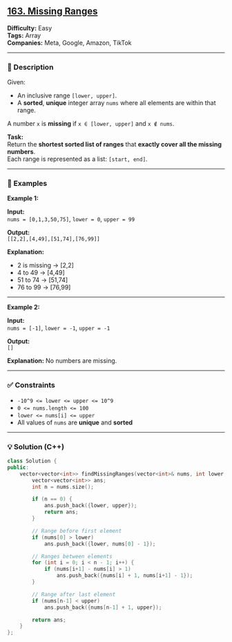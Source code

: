 ## [163. Missing Ranges](https://leetcode.com/problems/missing-ranges/)

**Difficulty:** Easy  
**Tags:** Array  
**Companies:** Meta, Google, Amazon, TikTok

---

### 📝 Description

Given:

- An inclusive range `[lower, upper]`.
- A **sorted**, **unique** integer array `nums` where all elements are within that range.

A number `x` is **missing** if `x ∈ [lower, upper]` and `x ∉ nums`.

**Task:**  
Return the **shortest sorted list of ranges** that **exactly cover all the missing numbers**.  
Each range is represented as a list: `[start, end]`.

---

### 📘 Examples

**Example 1:**

**Input:**  
`nums = [0,1,3,50,75]`, `lower = 0`, `upper = 99`

**Output:**  
`[[2,2],[4,49],[51,74],[76,99]]`

**Explanation:**

- 2 is missing → [2,2]
- 4 to 49 → [4,49]
- 51 to 74 → [51,74]
- 76 to 99 → [76,99]

---

**Example 2:**

**Input:**  
`nums = [-1]`, `lower = -1`, `upper = -1`

**Output:**  
`[]`

**Explanation:** No numbers are missing.

---

### ✅ Constraints

- `-10^9 <= lower <= upper <= 10^9`
- `0 <= nums.length <= 100`
- `lower <= nums[i] <= upper`
- All values of `nums` are **unique** and **sorted**

---

### 💡 Solution (C++)

```cpp
class Solution {
public:
    vector<vector<int>> findMissingRanges(vector<int>& nums, int lower, int upper) {
        vector<vector<int>> ans;
        int n = nums.size();

        if (n == 0) {
            ans.push_back({lower, upper});
            return ans;
        }

        // Range before first element
        if (nums[0] > lower)
            ans.push_back({lower, nums[0] - 1});

        // Ranges between elements
        for (int i = 0; i < n - 1; i++) {
            if (nums[i+1] - nums[i] > 1)
                ans.push_back({nums[i] + 1, nums[i+1] - 1});
        }

        // Range after last element
        if (nums[n-1] < upper)
            ans.push_back({nums[n-1] + 1, upper});

        return ans;
    }
};
```
